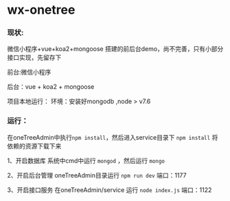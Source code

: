 # wx-onetree
### 现状:
微信小程序+vue+koa2+mongoose 搭建的前后台demo，尚不完善，只有小部分接口实现，先留存下

前台:微信小程序

后台：vue + koa2 + mongoose

项目本地运行：
环境：安装好mongodb ,node > v7.6

### 运行：  
在oneTreeAdmin中执行```npm install```，然后进入service目录下 ```npm install```  将依赖的资源下载下来  

1、开启数据库 系统中cmd中运行 ```mongod``` ，然后运行 ```mongo```

2、开启后台管理 oneTreeAdmin目录运行 ```npm run dev``` 端口：1177

3、开启接口服务 在oneTreeAdmin/service 运行 ```node index.js``` 端口：1122





